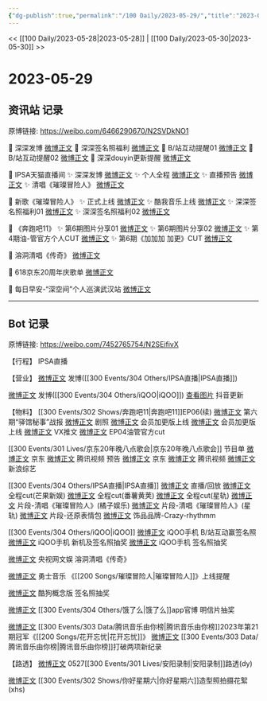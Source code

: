 ```yaml
---
{"dg-publish":true,"permalink":"/100 Daily/2023-05-29/","title":"2023-05-29","created":"2023-05-30T17:29:43.956+08:00","updated":"2023-05-30T19:33:05.171+08:00"}
---
```



<< [[100 Daily/2023-05-28\|2023-05-28]] | [[100 Daily/2023-05-30\|2023-05-30]] >>

# 2023-05-29

## 资讯站 记录

原博链接: https://weibo.com/6466290670/N2SVDkNO1

💫 深深发博 [微博正文](https://weibo.com/6466290670/4906737628615072)
💫 深深签名照福利 [微博正文](https://weibo.com/6466290670/4906680317383736)
💫 B/站互动提醒01 [微博正文](https://weibo.com/6466290670/4906740741310239)
💫 B/站互动提醒02 [微博正文](https://weibo.com/6466290670/4906698663530145)
💫 深深douyin更新提醒 [微博正文](https://weibo.com/6466290670/4906744511729687)

💫 IPSA天猫直播间
✨ 深深发博 [微博正文](https://weibo.com/6466290670/4906705068230219)
✨ 个人全程 [微博正文](https://weibo.com/6466290670/4906874833469577)
✨ 直播预告 [微博正文](https://weibo.com/6466290670/4906688060591387)
✨ 清唱《璀璨冒险人》 [微博正文](https://weibo.com/6466290670/4906876807939916)

💫 新歌《璀璨冒险人》
✨ 正式上线 [微博正文](https://weibo.com/6466290670/4906698404532007)
✨ 酷我音乐上线 [微博正文](https://weibo.com/6466290670/4906717702000201)
✨ 深深签名照福利01 [微博正文](https://weibo.com/6466290670/4906716489847729)
✨ 深深签名照福利02 [微博正文](https://weibo.com/6466290670/4906697133134330)

💫 《奔跑吧11》
✨ 第6期图片分享01 [微博正文](https://weibo.com/6466290670/4906777688670643)
✨ 第6期图片分享02 [微博正文](https://weibo.com/6466290670/4906728720697713)
✨ 第4期油-管官方个人CUT [微博正文](https://weibo.com/6466290670/4906855950717680)
✨ 第6期《加加加 加更》CUT [微博正文](https://weibo.com/6466290670/4906808588110144)

💫 溶洞清唱《传奇》 [微博正文](https://weibo.com/6466290670/4906760097499272)

💫 618京东20周年庆歌单 [微博正文](https://weibo.com/6466290670/4906742419034248)

💫 每日早安-“深空间”个人巡演武汉站 [微博正文](https://weibo.com/6466290670/4906636134843576)

---
## Bot 记录

原博链接: https://weibo.com/7452765754/N2SEifivX

【行程】
IPSA直播

【营业】
[微博正文](http://weibo.com/1736988591/N2OopbAq5) 发博([[300 Events/304 Others/IPSA直播\|IPSA直播]])

[微博正文](http://weibo.com/1736988591/N2PfCnPJE) 发博([[300 Events/304 Others/iQOO\|iQOO]])
[查看图片](https://wx3.sinaimg.cn/large/0088n2Pggy1hefn1yy3g9j30tt1hu791.jpg) 抖音更新

【物料】
[[300 Events/302 Shows/奔跑吧11\|奔跑吧11]]EP06(续)
[微博正文](http://weibo.com/5242381821/N2OZ2Er2N) 第六期“驿馆秘事”战报
[微博正文](https://weibo.com/5242381821/N2OMSdQnq) 剧照
[微博正文](https://weibo.com/2591595652/N2OSr6srQ) 会员加更版上线
[微博正文](https://weibo.com/1731986465/N2PMH2slr) 会员加更版上线
[微博正文](https://weibo.com/6466290670/N2QjKAnD5) VX推文
[微博正文](http://weibo.com/6466290670/N2SlZ30Hu) EP04油管官方cut

[[300 Events/301 Lives/京东20年晚八点歌会\|京东20年晚八点歌会]]
节目单
[微博正文](https://weibo.com/1717871843/N2PbdhnH7) 京东
[微博正文](https://weibo.com/2591595652/N2PuJEEJS) 腾讯视频
预告
[微博正文](https://weibo.com/1717871843/N2PfE5UY4) 京东
[微博正文](https://weibo.com/2591595652/N2Phv3OOg) 腾讯视频
[微博正文](http://weibo.com/1878335471/N2PgFojP9) 新浪综艺

[[300 Events/304 Others/IPSA直播\|IPSA直播]]
[微博正文](http://weibo.com/1851789841/N2NO229jV) 直播/回放
[微博正文](http://weibo.com/1591169702/N2RVbc74t) 全程cut(芒果新娱)
[微博正文](http://weibo.com/1786590437/N2S51CRIs) 全程cut(番薯黄荚)
[微博正文](http://weibo.com/6466290670/N2SQreyAV) 全程cut(星轨)
[微博正文](http://weibo.com/5291824241/N2RFnkVEl) 片段-清唱《璀璨冒险人》(橘子娱乐)
[微博正文](http://weibo.com/6466290670/N2STCxjxa) 片段-清唱《璀璨冒险人》(星轨)
[微博正文](https://weibo.com/3314422837/N2RJuluTp) 片段-还原表情包
[微博正文](http://weibo.com/6404591614/N2S5AgJyC) 饰品品牌-Crazy-rhythmm

[[300 Events/304 Others/iQOO\|iQOO]]
[微博正文](https://weibo.com/6466290670/N2Pma5uQT) iQOO手机 B/站互动赢签名照
[微博正文](http://weibo.com/6960161079/N2Pl8vgy8) iQOO手机 新机及签名照抽奖
[微博正文](http://weibo.com/6960161079/N2NBOnuAy) iQOO手机 签名照抽奖

[微博正文](https://weibo.com/7735105675/N2PJy4gQY) 央视网文娱 溶洞清唱《传奇》

[微博正文](https://weibo.com/7769493497/N2O0S14F6) 勇士音乐 《[[200 Songs/璀璨冒险人\|璀璨冒险人]]》上线提醒

[微博正文](http://weibo.com/7689565545/N2Raxrya0) 酷狗概念版 签名照抽奖

[微博正文](http://weibo.com/5117812753/N2NEesXb3) [[300 Events/304 Others/饿了么\|饿了么]]app官博 明信片抽奖

[微博正文](http://weibo.com/6733257358/N2OmDyRLM) [[300 Events/303 Data/腾讯音乐由你榜\|腾讯音乐由你榜]]2023年第21期冠军《[[200 Songs/花开忘忧\|花开忘忧]]》
[微博正文](http://weibo.com/6733257358/N2P2pvW7R) [[300 Events/303 Data/腾讯音乐由你榜\|腾讯音乐由你榜]]打破两项新纪录

【路透】
[微博正文](http://weibo.com/5122158435/N2QBF7tDO) 0527[[300 Events/301 Lives/安阳录制\|安阳录制]]路透(dy)

[微博正文](http://weibo.com/2891278372/N2Qh2aLtS) [[300 Events/302 Shows/你好星期六\|你好星期六]]造型照拍摄花絮(xhs)
